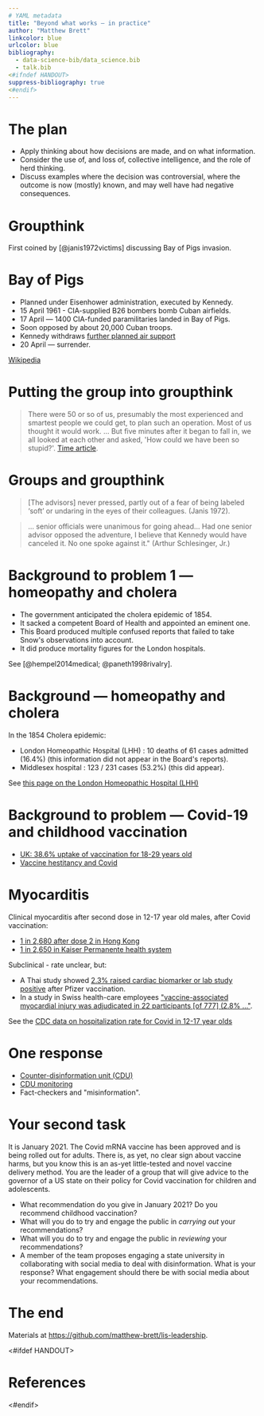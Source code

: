```yaml
---
# YAML metadata
title: "Beyond what works — in practice"
author: "Matthew Brett"
linkcolor: blue
urlcolor: blue
bibliography:
  - data-science-bib/data_science.bib
  - talk.bib
<#ifndef HANDOUT>
suppress-bibliography: true
<#endif>
---
```


# The plan

* Apply thinking about how decisions are made, and on what information.
* Consider the use of, and loss of, collective intelligence, and the role of
  herd thinking.
* Discuss examples where the decision was controversial, where the outcome
  is now (mostly) known, and may well have had negative consequences.

# Groupthink

First coined by [@janis1972victims] discussing Bay of Pigs invasion.

# Bay of Pigs

* Planned under Eisenhower administration, executed by Kennedy.
* 15 April 1961 - CIA-supplied B26 bombers bomb Cuban airfields.
* 17 April — 1400 CIA-funded paramilitaries landed in Bay of Pigs.
* Soon opposed by about 20,000 Cuban troops.
* Kennedy withdraws [further planned air
  support](https://www.bbc.co.uk/news/world-latin-america-13066561)
* 20 April — surrender.

[Wikipedia](https://en.wikipedia.org/wiki/Bay_of_Pigs_Invasion)

# Putting the group into groupthink

> There were 50 or so of us, presumably the most experienced and smartest
people we could get, to plan such an operation. Most of us thought it would
work. ... But five minutes after it began to fall in, we all looked at each
other and asked, 'How could we have been so stupid?'. [Time
article](https://content.time.com/time/nation/article/0,8599,106537,00.html).

# Groups and groupthink

> [The advisors] never pressed, partly out of a fear of being labeled ‘soft’ or
undaring in the eyes of their colleagues. (Janis 1972).


> ... senior officials were unanimous for going ahead… Had one senior advisor
opposed the adventure, I believe that Kennedy would have canceled it. No one
spoke against it." (Arthur Schlesinger, Jr.)

# Background to problem 1 — homeopathy and cholera

* The government anticipated the cholera epidemic of 1854.
* It sacked a competent Board of Health and appointed an eminent one.
* This Board produced multiple confused reports that failed to take Snow's
  observations into account.
* It did produce mortality figures for the London hospitals.

See [@hempel2014medical; @paneth1998rivalry].

# Background — homeopathy and cholera

In the 1854 Cholera epidemic:

* London Homeopathic Hospital (LHH) : 10 deaths of 61 cases admitted (16.4%)
  (this information did not appear in the Board's reports).
* Middlesex hospital : 123 / 231 cases (53.2%) (this did appear).

See [this page on the London Homeopathic Hospital
(LHH)](https://www.uclh.nhs.uk/our-services/our-hospitals/royal-london-hospital-integrated-medicine/history-royal-london-hospital-integrated-medicine)


# Background to problem — Covid-19 and childhood vaccination

* [UK: 38.6% uptake of vaccination for 18-29 years
  old](https://www.ons.gov.uk/peoplepopulationandcommunity/healthandsocialcare/conditionsanddiseases/articles/coronaviruscovid19latestinsights/vaccines#vaccine-uptake-by-demographic)
* [Vaccine hestitancy and
  Covid](https://www.healthaffairs.org/content/forefront/has-covid-19-threatened-routine-childhood-vaccination-insights-us-public-opinion-polls)

# Myocarditis

Clinical myocarditis after second dose in 12-17 year old males, after Covid
vaccination:

* [1 in 2,680 after dose 2 in Hong Kong](https://pubmed.ncbi.nlm.nih.gov/34849657)
* [1 in 2,650 in Kaiser Permanente health
  system](https://www.medrxiv.org/content/10.1101/2021.12.21.21268209v1)

Subclinical - rate unclear, but:

* A Thai study showed [2.3% raised cardiac biomarker or lab study
  positive]([https://www.preprints.org/manuscript/202208.0151/v1) after Pfizer
  vaccination.
* In a study in Swiss health-care employees ["vaccine-associated myocardial
  injury was adjudicated in 22 participants \[of 777\] (2.8%
  ..."](https://onlinelibrary.wiley.com/doi/epdf/10.1002/ejhf.2978).

See the [CDC data on hospitalization rate for Covid in 12-17 year
olds](https://www.cdc.gov/mmwr/volumes/70/wr/mm7023e1.htm#:~:text=COVID%2D19%20adolescent%20hospitalization%20rates,rose%20to%201.3%20in%20April)

# One response

* [Counter-disinformation unit
  (CDU)](https://www.gov.uk/government/publications/counter-disinformation-unit-open-source-information-collection-and-analysis-privacy-notice/counter-disinformation-unit-open-source-information-collection-and-analysis-privacy-notice)
* [CDU
  monitoring](https://www.telegraph.co.uk/news/2023/06/02/counter-disinformation-unit-government-covid-lockdown)
* Fact-checkers and "misinformation".

# Your second task

It is January 2021.  The Covid mRNA vaccine has been approved and is being
rolled out for adults.  There is, as yet, no clear sign about vaccine harms,
but you know this is an as-yet little-tested and novel vaccine delivery method.
You are the leader of a group that will give advice to the governor of a US
state on their policy for Covid vaccination for children and adolescents.

* What recommendation do you give in January 2021?  Do you recommend childhood
  vaccination?
* What will you do to try and engage the public in *carrying out* your
  recommendations?
* What will you do to try and engage the public in *reviewing* your
  recommendations?
* A member of the team proposes engaging a state university in collaborating
  with social media to deal with disinformation.  What is your response?  What
  engagement should there be with social media about your recommendations.

# The end

Materials at <https://github.com/matthew-brett/lis-leadership>.

<#ifdef HANDOUT>
# References
<#endif>
